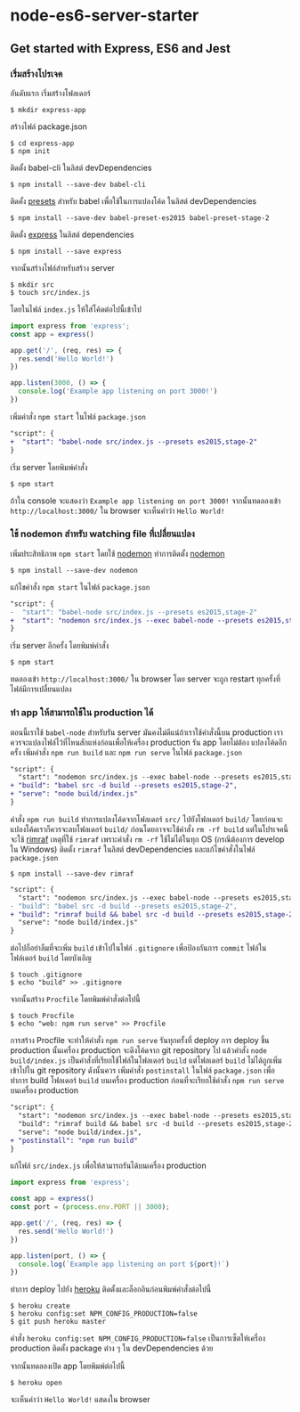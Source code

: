 # node-es6-server-starter
Get started with Express, ES6 and Jest
---

### เริ่มสร้างโปรเจค
อันดับแรก เริ่มสร้างโฟลเดอร์
```shell
$ mkdir express-app
```
สร้างไฟล์ package.json
```shell
$ cd express-app
$ npm init
```
ติดตั้ง babel-cli ในลิสต์ devDependencies
```shell
$ npm install --save-dev babel-cli
```
ติดคั้ง [presets](http://babeljs.io/docs/plugins/#presets) สำหรับ babel เพื่อใช้ในการแปลงโค้ด ในลิสต์ devDependencies
```shell
$ npm install --save-dev babel-preset-es2015 babel-preset-stage-2
```
ติดตั้ง [express](https://expressjs.com/) ในลิสต์ dependencies
```shell
$ npm install --save express
```
จากนั้นสร้างไฟล์สำหรับสร้าง server
```shell
$ mkdir src
$ touch src/index.js
```
โดยในไฟล์ `index.js` ให้ใส่โค้ดต่อไปนี้เข้าไป
```js
import express from 'express';
const app = express()

app.get('/', (req, res) => {
  res.send('Hello World!')
})

app.listen(3000, () => {
  console.log('Example app listening on port 3000!')
})
```
เพิ่มคำสั่ง `npm start` ในไฟล์ `package.json`
```diff
"script": {
+  "start": "babel-node src/index.js --presets es2015,stage-2"
}
```
เริ่ม server โดยพิมพ์คำสั่ง
```shell
$ npm start
```
ถ้าใน console จะแสดงว่า `Example app listening on port 3000!`
จากนั้นทดลองเข้า `http://localhost:3000/` ใน browser จะเห็นคำว่า `Hello World!`

### ใช้ nodemon สำหรับ watching file ที่เปลื่ยนแปลง
เพิ่มประสิทธิภาพ `npm start` โดยใช้ [nodemon](http://nodemon.io/)
ทำการติดตั้ง [nodemon](http://nodemon.io/)
```shell
$ npm install --save-dev nodemon
```
แก้ไขคำสั่ง `npm start` ในไฟล์ `package.json`
```diff
"script": {
-  "start": "babel-node src/index.js --presets es2015,stage-2"
+  "start": "nodemon src/index.js --exec babel-node --presets es2015,stage-2"
}
```
เริ่ม server อีกครั้ง โดยพิมพ์คำสั่ง
```shell
$ npm start
```
ทดลองเข้า `http://localhost:3000/` ใน browser
โดย server จะถูก restart ทุกครั้งที่ไฟล์มีการเปลื่ยนแปลง

### ทำ app ให้สามารถใช้ใน production ได้
ตอนนี้เราใช้ `babel-node` สำหรับรัน server มันคงไม่ดีแน่ถ้าเราใช้คำสั่งนี้บน production เราควรจะแปลงไฟล์ไว้ที่ไหนสักแห่งก่อนเพื่อให้เครื่อง production รัน app โดยไม่ต้อง แปลงโค้ดอีกครั้ง
เพิ่มคำสั่ง `npm run build` และ `npm run serve` ในไฟล์ `package.json`
```diff
"script": {
  "start": "nodemon src/index.js --exec babel-node --presets es2015,stage-2",
+ "build": "babel src -d build --presets es2015,stage-2",
+ "serve": "node build/index.js"
}
```
คำสั่ง `npm run build` ทำการแปลงโค้ดจากโฟลเดอร์ `src/` ไปยังโฟลเดอร์ `build/` โดยก่อนจะแปลงโค้ดเราก็ควรจะลบโฟลเดอร์ `build/` ก่อนโดยอาจจะใช้คำสั่ง `rm -rf build` แต่ในโปรเจคนี้จะใช้ [rimraf](https://github.com/isaacs/rimraf) เหตุที่ใช้ `rimraf` เพราะคำสั่ง `rm -rf` ใช้ไม่ได้ในทุก OS (กรณีต้องการ develop ใน Windows)
ติดตั้ง `rimraf` ในลิสต์ devDependencies และแก้ไขคำสั่งในไฟล์ `package.json`
```shell
$ npm install --save-dev rimraf
```
```diff
"script": {
  "start": "nodemon src/index.js --exec babel-node --presets es2015,stage-2",
- "build": "babel src -d build --presets es2015,stage-2",
+ "build": "rimraf build && babel src -d build --presets es2015,stage-2",
  "serve": "node build/index.js"
}
```
ต่อไปก็อย่าลืมที่จะเพิ่ม `build` เข้าไปในไฟล์ `.gitignore` เพื่อป้องกันการ `commit` ไฟล์ในโฟล์เดอร์ `build` โดยบังเอิญ
```shell
$ touch .gitignore
$ echo "build" >> .gitignore
```
จากนั้นสร้าง `Procfile` โดยพิมพ์คำสั่งต่อไปนี้
```shell
$ touch Procfile
$ echo "web: npm run serve" >> Procfile
```
การสร้าง Procfile จะทำให้คำสั่ง `npm run serve` รันทุกครั้งที่ deploy
การ deploy ขึ้น production นั้นเครื่อง production จะดึงโค้ดจาก git repository ไป แล้วคำสั่ง `node build/index.js` เป็นคำสั่งที่เรียกใช้ไฟล์ในโฟลเดอร์ `build` แต่โฟลเดอร์ `build` ไม่ได้ถูกเพิ่มเข้าไปใน git repository ดังนั้นควร เพิ่มคำสั่ง `postinstall` ในไฟล์ `package.json` เพื่อทำการ build โฟลเดอร์ `build` บนเครื่อง production ก่อนที่จะเรียกใช้คำสั่ง `npm run serve` บนเครื่อง production
```diff
"script": {
  "start": "nodemon src/index.js --exec babel-node --presets es2015,stage-2",
  "build": "rimraf build && babel src -d build --presets es2015,stage-2",
  "serve": "node build/index.js",
+ "postinstall": "npm run build"
}
```
แก้ไฟล์ `src/index.js` เพื่อให้สามารถรันได้บนเครื่อง production
```js
import express from 'express';

const app = express()
const port = (process.env.PORT || 3000);

app.get('/', (req, res) => {
  res.send('Hello World!')
})

app.listen(port, () => {
  console.log(`Example app listening on port ${port}!`)
})
```
ทำการ deploy ไปยัง [heroku](http://www.herokuapp.com/) ติดตั้งและล็อกอินก่อนพิมพ์คำสั่งต่อไปนี้
```shell
$ heroku create
$ heroku config:set NPM_CONFIG_PRODUCTION=false
$ git push heroku master
```
คำสั่ง `heroku config:set NPM_CONFIG_PRODUCTION=false` เป็นการเซ็ตให้เครื่อง production ติดตั้ง package ต่าง ๆ ใน devDependencies ด้วย

จากนั้นทดลองเปิด app โดยพิมพ์ต่อไปนี้
```shell
$ heroku open
```
จะเห็นคำว่า `Hello World!` แสดงใน browser

